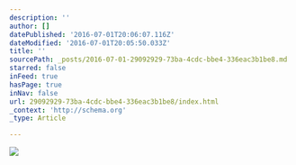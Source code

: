 ```yaml
---
description: ''
author: []
datePublished: '2016-07-01T20:06:07.116Z'
dateModified: '2016-07-01T20:05:50.033Z'
title: ''
sourcePath: _posts/2016-07-01-29092929-73ba-4cdc-bbe4-336eac3b1be8.md
starred: false
inFeed: true
hasPage: true
inNav: false
url: 29092929-73ba-4cdc-bbe4-336eac3b1be8/index.html
_context: 'http://schema.org'
_type: Article

---
```

![](https://the-grid-user-content.s3-us-west-2.amazonaws.com/baf0d4d4-8814-496f-8cef-fd1b5ac433d0.jpg)